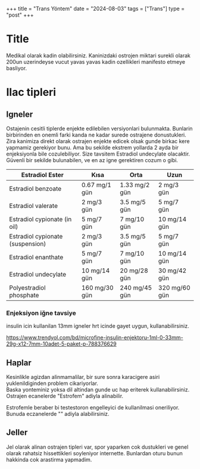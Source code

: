 +++
title = "Trans Yöntem"
date = "2024-08-03"
tags = ["Trans"]
type = "post"
+++

# Title

Medikal olarak kadin olabilirsiniz.
Kaninizdaki ostrojen miktari surekli olarak 200un uzerindeyse vucut yavas yavas kadin ozellikleri manifesto etmeye basliyor.


# Ilac tipleri

## Igneler

Ostajenin cesitli tiplerde enjekte edilebilen versiyonlari bulunmakta.
Bunlarin birbirinden en onemli farki kanda ne kadar surede ostrajene donustukleri.
Zira kanimiza direkt olarak ostrajen enjekte edicek olsak gunde birkac kere yapmamiz gerekiyor bunu.
Ama bu sekilde ekstrem yollarda 2 ayda bir enjeksiyonla bile cozulebiliyor.
Size tavsitem Estradiol undecylate olacaktir. Güvenli bir sekilde bulunabilen, ve en az igne gerektiren cozum o gibi.


| Estradiol Ester                  | Kısa            | Orta          | Uzun           |
|----------------------------------|-----------------|---------------|----------------|
| Estradiol benzoate               | 0.67 mg/1 gün	  | 1.33 mg/2 gün | 2 mg/3 gün     |
| Estradiol valerate               | 2 mg/3 gün      | 3.5 mg/5 gün  | 5 mg/7 gün     |
| Estradiol cypionate (in oil)     | 5 mg/7 gün      | 7 mg/10 gün   | 10 mg/14 gün   |
| Estradiol cypionate (suspension) | 2 mg/3 gün      | 3.5 mg/5 gün  | 5 mg/7 gün     |
| Estradiol enanthate              | 5 mg/7 gün      | 7 mg/10 gün   | 10 mg/14 gün   |
| Estradiol undecylate             | 10 mg/14 gün    | 20 mg/28 gün  | 30 mg/42 gün   |
| Polyestradiol phosphate          | 160 mg/30 gün	  | 240 mg/45 gün | 320 mg/60 gün  |


### Enjeksiyon iğne tavsiye

insulin icin kullanilan 13mm igneler hrt icinde gayet uygun, kullanabilirsiniz.

https://www.trendyol.com/bd/microfine-insulin-enjektoru-1ml-0-33mm-29g-x12-7mm-10adet-5-paket-p-788376629

## Haplar

Kesinlikle agizdan alinmamalilar, bir sure sonra karacigere asiri yuklenildiginden problem cikariyorlar. \
Baska yonteminiz yoksa dil altindan gunde uc hap eriterek kullanabilirsiniz. \
Ostrajen ecanelerde "Estrofem" adiyla alinabilir.

Estrofemle beraber bi testestoron engelleyici de kullanilmasi oneriliyor. \
Bunuda eczanelerde "" adiyla alabilirsiniz.

## Jeller

Jel olarak alinan ostrajen tipleri var, 
spor yaparken cok dustukleri ve genel olarak rahatsiz hissettikleri soyleniyor internette.
Bunlardan oturu bunun hakkinda cok arastirma yapmadim.

